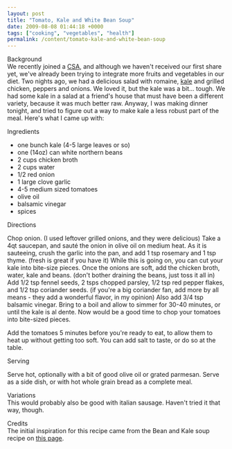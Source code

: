 ```yaml
---
layout: post
title: "Tomato, Kale and White Bean Soup"
date: 2009-08-08 01:44:18 +0000
tags: ["cooking", "vegetables", "health"]
permalink: /content/tomato-kale-and-white-bean-soup
---
```




Background\
We recently joined a [CSA](http://www.localharvest.org/csa/), and
although we haven\'t received our first share yet, we\'ve already been
trying to integrate more fruits and vegetables in our diet. Two nights
ago, we had a delicious salad with romaine,
[kale](http://en.wikipedia.org/wiki/Kale) and grilled chicken, peppers
and onions. We loved it, but the kale was a bit\... tough. We had some
kale in a salad at a friend\'s house that must have been a different
variety, because it was much better raw. Anyway, I was making dinner
tonight, and tried to figure out a way to make kale a less robust part
of the meal. Here\'s what I came up with:

Ingredients

-   one bunch kale (4-5 large leaves or so)
-   one (14oz) can white northern beans
-   2 cups chicken broth
-   2 cups water
-   1/2 red onion
-   1 large clove garlic
-   4-5 medium sized tomatoes
-   olive oil
-   balsamic vinegar
-   spices

Directions

Chop onion. (I used leftover grilled onions, and they were delicious)
Take a 4qt saucepan, and sauté the onion in olive oil on medium heat. As
it is sauteeing, crush the garlic into the pan, and add 1 tsp rosemary
and 1 tsp thyme. (fresh is great if you have it) While this is going on,
you can cut your kale into bite-size pieces. Once the onions are soft,
add the chicken broth, water, kale and beans. (don\'t bother draining
the beans, just toss it all in) Add 1/2 tsp fennel seeds, 2 tsps chopped
parsley, 1/2 tsp red pepper flakes, and 1/2 tsp coriander seeds. (if
you\'re a big coriander fan, add more by all means - they add a
wonderful flavor, in my opinion) Also add 3/4 tsp balsamic vinegar.
Bring to a boil and allow to simmer for 30-40 minutes, or until the kale
is al dente. Now would be a good time to chop your tomatoes into
bite-sized pieces.

Add the tomatoes 5 minutes before you\'re ready to eat, to allow them to
heat up without getting too soft. You can add salt to taste, or do so at
the table.

Serving

Serve hot, optionally with a bit of good olive oil or grated parmesan.
Serve as a side dish, or with hot whole grain bread as a complete meal.

Variations\
This would probably also be good with italian sausage. Haven\'t tried it
that way, though.

Credits\
The initial inspiration for this recipe came from the Bean and Kale soup
recipe on [this page](http://www.seasonalchef.com/recipe1205f.htm).




